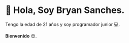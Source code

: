 <h1>👋 Hola, Soy Bryan Sanches.</h1>
<p>Tengo la edad de 21 años y soy programador junior 💻.</p>
<p><strong>Bienvenido</strong> 😊.</p>
